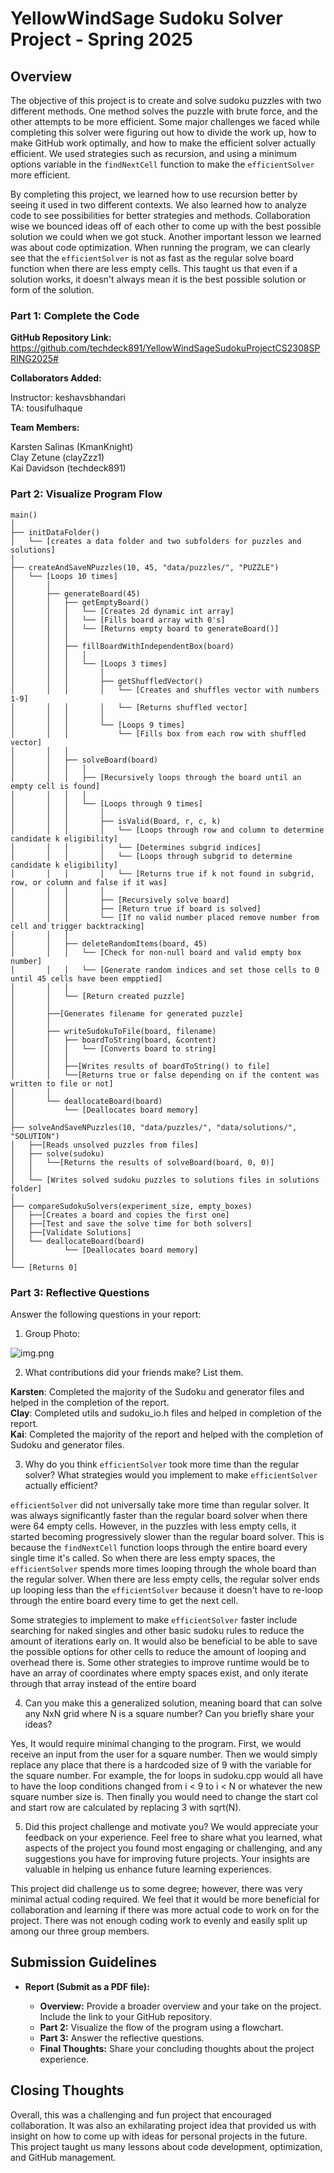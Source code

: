 # YellowWindSage Sudoku Solver Project - Spring 2025

## Overview

The objective of this project is to create and solve sudoku puzzles with two different methods. 
One method solves the puzzle with brute force, and the other attempts to be more efficient.
Some major challenges we faced while completing this solver were figuring out how to divide the work up, 
how to make GitHub work optimally, and how to make the efficient solver actually efficient.
We used strategies such as recursion, and using a minimum options variable in the `findNextCell` function to make the `efficientSolver` more efficient.

By completing this project, we learned how to use recursion better by seeing it used in two different contexts.
We also learned how to analyze code to see possibilities for better strategies and methods. 
Collaboration wise we bounced ideas off of each other to come up with the best possible solution we could when we got stuck.
Another important lesson we learned was about code optimization. When running the program, we can clearly see that the `efficientSolver` is not as fast as the regular solve board function when there are less empty cells.
This taught us that even if a solution works, it doesn't always mean it is the best possible solution or form of the solution.


### Part 1: Complete the Code

**GitHub Repository Link:** https://github.com/techdeck891/YellowWindSageSudokuProjectCS2308SPRING2025#

**Collaborators Added:**

Instructor: keshavsbhandari  
TA: tousifulhaque

**Team Members:**

Karsten Salinas (KmanKnight)  
Clay Zetune (clayZzz1)  
Kai Davidson (techdeck891)

### Part 2: Visualize Program Flow

```text
main()
│
├── initDataFolder()
│   └── [creates a data folder and two subfolders for puzzles and solutions]
│
├── createAndSaveNPuzzles(10, 45, "data/puzzles/", "PUZZLE")
│   └── [Loops 10 times]
│       │
│       ├── generateBoard(45)
│       │   ├── getEmptyBoard()
│       │   │   └── [Creates 2d dynamic int array]
│       │   │   └── [Fills board array with 0's]
│       │   │   └── [Returns empty board to generateBoard()]
│       │   │
│       │   ├── fillBoardWithIndependentBox(board)
│       │   │   │
│       │   │   └── [Loops 3 times]
│       │   │       │
│       │   │       ├── getShuffledVector()
│       │   │       │   └── [Creates and shuffles vector with numbers 1-9]
│       │   │       │   └── [Returns shuffled vector]
│       │   │       │
│       │   │       └── [Loops 9 times]
│       │   │           └── [Fills box from each row with shuffled vector]
│       │   │
│       │   ├── solveBoard(board)
│       │   │   │
│       │   │   ├── [Recursively loops through the board until an empty cell is found]
│       │   │   │
│       │   │   └── [Loops through 9 times]
│       │   │       │
│       │   │       ├── isValid(Board, r, c, k)
│       │   │       │   └── [Loops through row and column to determine candidate k eligibility]
│       │   │       │   └── [Determines subgrid indices]
│       │   │       │   └── [Loops through subgrid to determine candidate k eligibility]
│       │   │       │   └── [Returns true if k not found in subgrid, row, or column and false if it was]
│       │   │       │
│       │   │       ├── [Recursively solve board]
│       │   │       ├── [Return true if board is solved]
│       │   │       └── [If no valid number placed remove number from cell and trigger backtracking]
│       │   │
│       │   ├── deleteRandomItems(board, 45)
│       │   │   └── [Check for non-null board and valid empty box number]
│       │   │   └── [Generate random indices and set those cells to 0 until 45 cells have been empptied]
│       │   │
│       │   └── [Return created puzzle]
│       │
│       ├──[Generates filename for generated puzzle]
│       │
│       ├── writeSudokuToFile(board, filename)
│       │   ├── boardToString(board, &content)
│       │   │   └── [Converts board to string]
│       │   │
│       │   ├──[Writes results of boardToString() to file]
│       │   └──[Returns true or false depending on if the content was written to file or not]
│       │
│       └── deallocateBoard(board)
│           └── [Deallocates board memory]
│
├── solveAndSaveNPuzzles(10, "data/puzzles/", "data/solutions/", "SOLUTION")
│   ├──[Reads unsolved puzzles from files]
│   ├── solve(sudoku)
│   │   └──[Returns the results of solveBoard(board, 0, 0)]
│   │
│   └── [Writes solved sudoku puzzles to solutions files in solutions folder]
│
├── compareSudokuSolvers(experiment_size, empty_boxes)
│   ├──[Creates a board and copies the first one]
│   ├──[Test and save the solve time for both solvers]
│   ├──[Validate Solutions]
│   └── deallocateBoard(board)
│           └── [Deallocates board memory]
│
└── [Returns 0]
```

### Part 3: Reflective Questions

Answer the following questions in your report:

1. Group Photo:

![img.png](img.png)

2. What contributions did your friends make? List them.

**Karsten**: Completed the majority of the Sudoku and generator files and helped in the completion of the report.   
**Clay**: Completed utils and sudoku_io.h files and helped in completion of the report.   
**Kai**: Completed the majority of the report and helped with the completion of Sudoku and generator files.

3. Why do you think `efficientSolver` took more time than the regular solver? What strategies would you implement to make `efficientSolver` actually efficient?

`efficientSolver` did not universally take more time than regular solver. It was always significantly faster than the regular board solver when there were 64 empty cells. 
However, in the puzzles with less empty cells, it started becoming progressively slower than the regular board solver. This is because the `findNextCell`
function loops through the entire board every single time it's called. So when there are less empty spaces, the `efficientSolver` spends more times looping through the whole board
than the regular solver. When there are less empty cells, the regular solver ends up looping less than the `efficientSolver` because it doesn't have to re-loop through the entire board every time to get the next cell.

Some strategies to implement to make `efficientSolver` faster include searching for naked singles and other basic sudoku rules to reduce the amount of iterations early on. 
It would also be beneficial to be able to save the possible options for other cells to reduce the amount of looping and overhead there is. Some other strategies to improve runtime would be to have an array of coordinates where empty spaces exist, and only iterate through that array instead of the entire board

4. Can you make this a generalized solution, meaning board that can solve any NxN grid where N is a square number? Can you briefly share your ideas?

Yes, It would require minimal changing to the program. 
First, we would receive an input from the user for a square number. Then we would simply replace any place that there is a hardcoded size of 9 with the variable for the square number. 
For example, the for loops in sudoku.cpp would all have to have the loop conditions changed from i < 9 to i < N or whatever the new square number size is.
Then finally you would need to change the start col and start row are calculated by replacing 3 with sqrt(N).

5. Did this project challenge and motivate you? We would appreciate your feedback on your experience. Feel free to share what you learned, what aspects of the project you found most engaging or challenging, and any suggestions you have for improving future projects. Your insights are valuable in helping us enhance future learning experiences.

This project did challenge us to some degree; however, there was very minimal actual coding required. We feel that it would be more beneficial for collaboration and learning if there was more actual code to work on for the project.
There was not enough coding work to evenly and easily split up among our three group members.


## Submission Guidelines

- **Report (Submit as a PDF file):**

    - **Overview:** Provide a broader overview and your take on the project. Include the link to your GitHub repository.
    - **Part 2:** Visualize the flow of the program using a flowchart.
    - **Part 3:** Answer the reflective questions.
    - **Final Thoughts:** Share your concluding thoughts about the project experience.

## Closing Thoughts

Overall, this was a challenging and fun project that encouraged collaboration. 
It was also an exhilarating project idea that provided us with insight on how to come up with ideas for personal projects in the future.
This project taught us many lessons about code development, optimization, and GitHub management.
